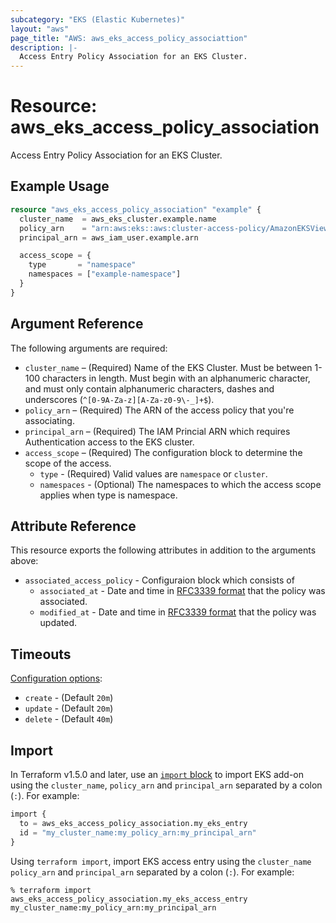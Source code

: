 ```yaml
---
subcategory: "EKS (Elastic Kubernetes)"
layout: "aws"
page_title: "AWS: aws_eks_access_policy_associattion"
description: |-
  Access Entry Policy Association for an EKS Cluster.
---
```


# Resource: aws_eks_access_policy_association

Access Entry Policy Association for an EKS Cluster.

## Example Usage

```terraform
resource "aws_eks_access_policy_association" "example" {
  cluster_name  = aws_eks_cluster.example.name
  policy_arn    = "arn:aws:eks::aws:cluster-access-policy/AmazonEKSViewPolicy"
  principal_arn = aws_iam_user.example.arn

  access_scope = {
    type       = "namespace"
    namespaces = ["example-namespace"]
  }
}
```

## Argument Reference

The following arguments are required:

* `cluster_name` – (Required) Name of the EKS Cluster. Must be between 1-100 characters in length. Must begin with an alphanumeric character, and must only contain alphanumeric characters, dashes and underscores (`^[0-9A-Za-z][A-Za-z0-9\-_]+$`).
* `policy_arn` – (Required) The ARN of the access policy that you're associating.
* `principal_arn` – (Required) The IAM Princial ARN which requires Authentication access to the EKS cluster.
* `access_scope` – (Required) The configuration block to determine the scope of the access.
    * `type` - (Required) Valid values are `namespace` or `cluster`.
    * `namespaces` - (Optional) The namespaces to which the access scope applies when type is namespace.

## Attribute Reference

This resource exports the following attributes in addition to the arguments above:

* `associated_access_policy` - Configuraion block which consists of
    * `associated_at` - Date and time in [RFC3339 format](https://tools.ietf.org/html/rfc3339#section-5.8) that the policy was associated.
    * `modified_at` - Date and time in [RFC3339 format](https://tools.ietf.org/html/rfc3339#section-5.8) that the policy was updated.

## Timeouts

[Configuration options](https://developer.hashicorp.com/terraform/language/resources/syntax#operation-timeouts):

* `create` - (Default `20m`)
* `update` - (Default `20m`)
* `delete` - (Default `40m`)

## Import

In Terraform v1.5.0 and later, use an [`import` block](https://developer.hashicorp.com/terraform/language/import) to import EKS add-on using the `cluster_name`, `policy_arn` and `principal_arn` separated by a colon (`:`). For example:

```terraform
import {
  to = aws_eks_access_policy_association.my_eks_entry
  id = "my_cluster_name:my_policy_arn:my_principal_arn"
}
```

Using `terraform import`, import EKS access entry using the `cluster_name` `policy_arn` and `principal_arn` separated by a colon (`:`). For example:

```console
% terraform import aws_eks_access_policy_association.my_eks_access_entry my_cluster_name:my_policy_arn:my_principal_arn
```
